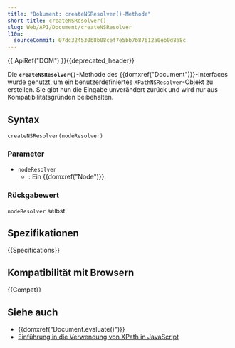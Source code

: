 ```yaml
---
title: "Dokument: createNSResolver()-Methode"
short-title: createNSResolver()
slug: Web/API/Document/createNSResolver
l10n:
  sourceCommit: 07dc324530b8b08cef7e5bb7b87612a0eb0d8a8c
---
```


{{ ApiRef("DOM") }}{{deprecated_header}}

Die **`createNSResolver()`**-Methode des {{domxref("Document")}}-Interfaces wurde genutzt, um ein benutzerdefiniertes `XPathNSResolver`-Objekt zu erstellen. Sie gibt nun die Eingabe unverändert zurück und wird nur aus Kompatibilitätsgründen beibehalten.

## Syntax

```js-nolint
createNSResolver(nodeResolver)
```

### Parameter

- `nodeResolver`
  - : Ein {{domxref("Node")}}.

### Rückgabewert

`nodeResolver` selbst.

## Spezifikationen

{{Specifications}}

## Kompatibilität mit Browsern

{{Compat}}

## Siehe auch

- {{domxref("Document.evaluate()")}}
- [Einführung in die Verwendung von XPath in JavaScript](/de/docs/Web/XPath/Introduction_to_using_XPath_in_JavaScript)
